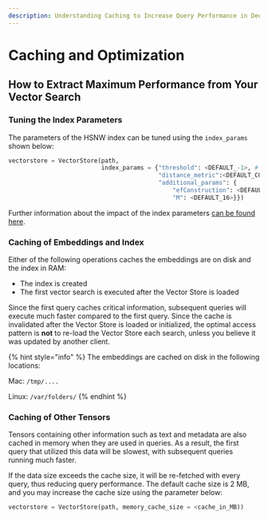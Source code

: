 ```yaml
---
description: Understanding Caching to Increase Query Performance in Deep Lake
---
```


# Caching and Optimization

## How to Extract Maximum Performance from Your Vector Search

### Tuning the Index Parameters

The parameters of the HSNW index can be tuned using the `index_params` shown below:

```python
vectorstore = VectorStore(path, 
                          index_params = {"threshold": <DEFAULT_-1>, # Index turned off by default
                                          "distance_metric":<DEFAULT_COS>,
                                          "additional_params": {
                                              "efConstruction": <DEFAULT_200>,
                                              "M": <DEFAULT_16>}})
```

Further information about the impact of the index parameters [can be found here](https://towardsdatascience.com/similarity-search-part-4-hierarchical-navigable-small-world-hnsw-2aad4fe87d37).

### Caching of Embeddings and Index

Either of the following operations caches the embeddings are on disk and the index in RAM:

* The index is created
* The first vector search is executed after the Vector Store is loaded

Since the first query caches critical information, subsequent queries will execute much faster compared to the first query. Since the cache is invalidated after the Vector Store is loaded or initialized, the optimal access pattern is **not** to re-load the Vector Store each search, unless you believe it was updated by another client.

{% hint style="info" %}
The embeddings are cached on disk in the following locations:

Mac: `/tmp/....`

Linux: `/var/folders/`
{% endhint %}

### Caching of Other Tensors

Tensors containing other information such as text and metadata are also cached in memory when they are used in queries. As a result, the first query that utilized this data will be slowest, with subsequent queries running much faster.&#x20;

If the data size exceeds the cache size, it will be re-fetched with every query, thus reducing query performance. The default cache size is 2 MB, and you may increase the cache size using the parameter below:

```python
vectorstore = VectorStore(path, memory_cache_size = <cache_in_MB))
```

